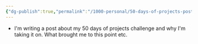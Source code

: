 ```yaml
---
{"dg-publish":true,"permalink":"/1000-personal/50-days-of-projects-post/"}
---
```


- I'm writing a post about my 50 days of projects challenge and why I'm taking it on. What brought me to this point etc.
